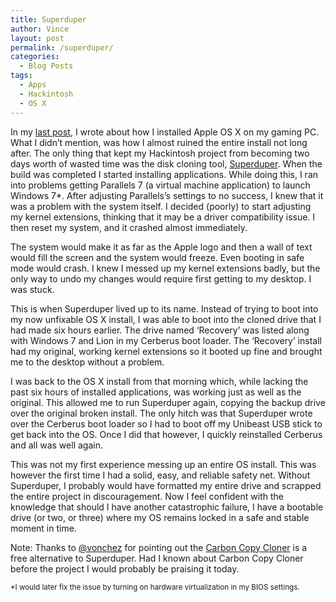 ```yaml
---
title: Superduper
author: Vince
layout: post
permalink: /superduper/
categories:
  - Blog Posts
tags:
  - Apps
  - Hackintosh
  - OS X
---
```

In my [last post][1], I wrote about how I installed Apple OS X on my gaming PC. What I didn&#8217;t mention, was how I almost ruined the entire install not long after. The only thing that kept my Hackintosh project from becoming two days worth of wasted time was the disk cloning tool, [Superduper][2]. When the build was completed I started installing applications. While doing this, I ran into problems getting Parallels 7 (a virtual machine application) to launch Windows 7*. After adjusting Parallels&#8217;s settings to no success, I knew that it was a problem with the system itself. I decided (poorly) to start adjusting my kernel extensions, thinking that it may be a driver compatibility issue. I then reset my system, and it crashed almost immediately.

The system would make it as far as the Apple logo and then a wall of text would fill the screen and the system would freeze. Even booting in safe mode would crash. I knew I messed up my kernel extensions badly, but the only way to undo my changes would require first getting to my desktop. I was stuck.

This is when Superduper lived up to its name. Instead of trying to boot into my now unfixable OS X install, I was able to boot into the cloned drive that I had made six hours earlier. The drive named &#8216;Recovery&#8217; was listed along with Windows 7 and Lion in my Cerberus boot loader. The &#8216;Recovery&#8217; install had my original, working kernel extensions so it booted up fine and brought me to the desktop without a problem.

I was back to the OS X install from that morning which, while lacking the past six hours of installed applications, was working just as well as the original. This allowed me to run Superduper again, copying the backup drive over the original broken install. The only hitch was that Superduper wrote over the Cerberus boot loader so I had to boot off my Unibeast USB stick to get back into the OS. Once I did that however, I quickly reinstalled Cerberus and all was well again.

This was not my first experience messing up an entire OS install. This was however the first time I had a solid, easy, and reliable safety net. Without Superduper, I probably would have formatted my entire drive and scrapped the entire project in discouragement. Now I feel confident with the knowledge that should I have another catastrophic failure, I have a bootable drive (or two, or three) where my OS remains locked in a safe and stable moment in time.

Note: Thanks to [@vonchez][3] for pointing out the [Carbon Copy Cloner][4] is a free alternative to Superduper. Had I known about Carbon Copy Cloner before the project I would probably be praising it today.

<sub>*I would later fix the issue by turning on hardware virtualization in my BIOS settings.</sub>

 [1]: http://www.objectivev.com/Hackintoshing
 [2]: http://www.shirt-pocket.com/SuperDuper/SuperDuperDescription.html
 [3]: https://twitter.com/#!/vonchez
 [4]: http://www.bombich.com/